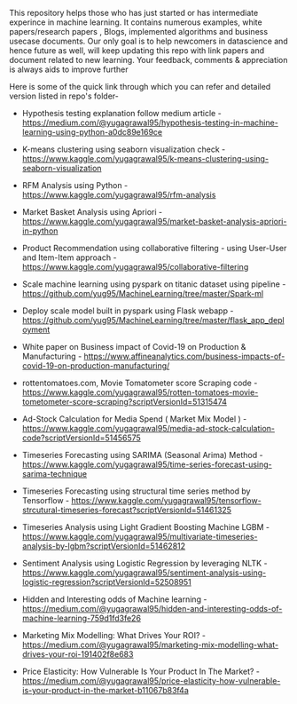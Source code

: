 This repository helps those who has just started or has intermediate experince in machine learning. It contains numerous examples, white papers/research papers , Blogs, implemented algorithms and business usecase documents.
Our only goal is to help newcomers in datascience and hence future as well, will keep updating this repo with link papers and document related to new learning. 
Your feedback, comments & appreciation is always aids to improve further

Here is some of the quick link through which you can refer and detailed version listed in repo's folder-

* Hypothesis testing explanation follow medium article - https://medium.com/@yugagrawal95/hypothesis-testing-in-machine-learning-using-python-a0dc89e169ce

* K-means clustering using seaborn visualization check - https://www.kaggle.com/yugagrawal95/k-means-clustering-using-seaborn-visualization

* RFM Analysis using Python - https://www.kaggle.com/yugagrawal95/rfm-analysis

* Market Basket Analysis using Apriori - https://www.kaggle.com/yugagrawal95/market-basket-analysis-apriori-in-python 

* Product Recommendation using collaborative filtering - using User-User and Item-Item approach - https://www.kaggle.com/yugagrawal95/collaborative-filtering

* Scale machine learning using pyspark on titanic dataset using pipeline - https://github.com/yug95/MachineLearning/tree/master/Spark-ml

* Deploy scale model built in pyspark using Flask webapp - https://github.com/yug95/MachineLearning/tree/master/flask_app_deployment

* White paper on Business impact of Covid-19 on Production & Manufacturing - https://www.affineanalytics.com/business-impacts-of-covid-19-on-production-manufacturing/

* rottentomatoes.com, Movie Tomatometer score Scraping code - https://www.kaggle.com/yugagrawal95/rotten-tomatoes-movie-tometometer-score-scraping?scriptVersionId=51315474

* Ad-Stock Calculation for Media Spend ( Market Mix Model ) - https://www.kaggle.com/yugagrawal95/media-ad-stock-calculation-code?scriptVersionId=51456575

* Timeseries Forecasting using SARIMA (Seasonal Arima) Method - https://www.kaggle.com/yugagrawal95/time-series-forecast-using-sarima-technique

* Timeseries Forecasting using structural time series method by Tensorflow - https://www.kaggle.com/yugagrawal95/tensorflow-strcutural-timeseries-forecast?scriptVersionId=51461325

* Timeseries Analysis using Light Gradient Boosting Machine LGBM - https://www.kaggle.com/yugagrawal95/multivariate-timeseries-analysis-by-lgbm?scriptVersionId=51462812

* Sentiment Analysis using Logistic Regression by leveraging NLTK - https://www.kaggle.com/yugagrawal95/sentiment-analysis-using-logistic-regression?scriptVersionId=52508951

* Hidden and Interesting odds of Machine learning - https://medium.com/@yugagrawal95/hidden-and-interesting-odds-of-machine-learning-759d1fd3fe26

* Marketing Mix Modelling: What Drives Your ROI? - https://medium.com/@yugagrawal95/marketing-mix-modelling-what-drives-your-roi-191402f8e683

* Price Elasticity: How Vulnerable Is Your Product In The Market? - https://medium.com/@yugagrawal95/price-elasticity-how-vulnerable-is-your-product-in-the-market-b11067b83f4a
